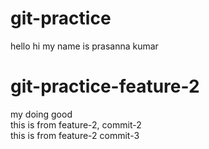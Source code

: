 # git-practice
hello hi
my name is prasanna kumar

# git-practice-feature-2
my doing good <br />
this is from feature-2, commit-2 <br />
this is from feature-2 commit-3 <br />